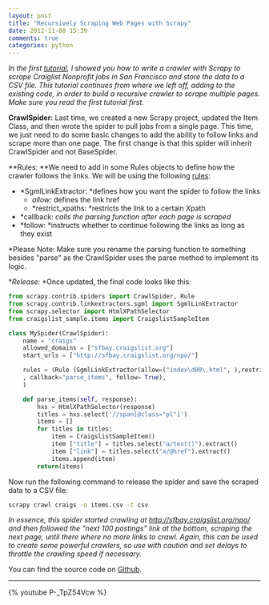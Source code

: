 ```yaml
---
layout: post
title: "Recursively Scraping Web Pages with Scrapy"
date: 2012-11-08 15:39
comments: true
categories: python
---
```


*In the first [tutorial](http://mherman.org/blog/2012/11/05/scraping-web-pages-with-scrapy/), I showed you how to write a crawler with Scrapy to scrape Craiglist Nonprofit jobs in San Francisco and store the data to a CSV file. This tutorial continues from where we left off, adding to the existing code, in order to build a recursive crawler to scrape multiple pages. Make sure you read the first tutorial first.*

**CrawlSpider:** Last time, we created a new Scrapy project, updated the Item Class, and then wrote the spider to pull jobs from a single page. This time, we just need to do some basic changes to add the ability to follow links and scrape more than one page. The first change is that this spider will inherit CrawlSpider and not BaseSpider.

**Rules: **We need to add in some Rules objects to define how the crawler follows the links. We will be using the following [rules](https://scrapy.readthedocs.org/en/latest/topics/spiders.html?highlight=crawlspider#crawling-rules):

- *SgmlLinkExtractor: *defines how you want the spider to follow the links 
	- *allow:* defines the link href
	- *restrict_xpaths: *restricts the link to a certain Xpath
- *callback: *calls the parsing function after each page is scraped*
- *follow: *instructs whether to continue following the links as long as they exist

*Please Note: Make sure you rename the parsing function to something besides "parse" as the CrawlSpider uses the parse method to implement its logic.

**Release:* *Once updated, the final code looks like this:

```python	
from scrapy.contrib.spiders import CrawlSpider, Rule
from scrapy.contrib.linkextractors.sgml import SgmlLinkExtractor
from scrapy.selector import HtmlXPathSelector
from craigslist_sample.items import CraigslistSampleItem

class MySpider(CrawlSpider):
    name = "craigs"
    allowed_domains = ["sfbay.craigslist.org"]
    start_urls = ["http://sfbay.craigslist.org/npo/"]   

    rules = (Rule (SgmlLinkExtractor(allow=("index\d00\.html", ),restrict_xpaths=('//p[@class="nextpage"]',))
    , callback="parse_items", follow= True),
    )

    def parse_items(self, response):
        hxs = HtmlXPathSelector(response)
        titles = hxs.select('//span[@class="pl"]')
        items = []
        for titles in titles:
            item = CraigslistSampleItem()
            item ["title"] = titles.select("a/text()").extract()
            item ["link"] = titles.select("a/@href").extract()
            items.append(item)
        return(items)
```

Now run the following command to release the spider and save the scraped data to a CSV file:

```sh
scrapy crawl craigs -o items.csv -t csv
```

*In essence, this spider started crawling at http://sfbay.craigslist.org/npo/ and then followed the "next 100 postings" link at the bottom, scraping the next page, until there where no more links to crawl. Again, this can be used to create some powerful crawlers, so use with caution and set delays to throttle the crawling speed if necessary.*

You can find the source code on [Github](https://github.com/mjhea0/Scrapy-Samples).

***

{% youtube P-_TpZ54Vcw %}